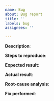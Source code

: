 ```yaml
---
name: Bug
about: Bug report
title: ''
labels: bug
assignees: ''

---
```


**Description**:

**Steps to reproduce**:

**Expected result**:

**Actual result**:

**Root-cause analysis**:

**Fix performed**:
